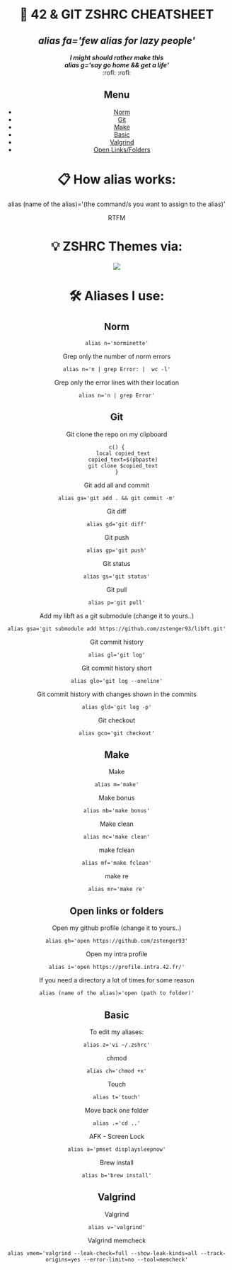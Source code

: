 <h1 align="center">
	📖 42 & GIT ZSHRC CHEATSHEET
</h1>
<h2 align="center">
	<b><i>alias fa='few alias for lazy people'</i></b><br>
</h2>
<p align="center">
	<b><i>I might should rather make this</i></b><br>
	<b><i>alias g='say go home && get a life'</i></b><br>
	:rofl: :rofl:
</p>
<div align="center">
<h2>Menu</h2>

- [Norm](#norm)
- [Git](#git)
- [Make](#make)
- [Basic](#basic)
- [Valgrind](#valgrind)
- [Open Links/Folders](#open-links-or-folders)

<h1>📋 How alias works:</h1>

alias (name of the alias)='(the command/s you want to assign to the alias)'

RTFM

<h1>💡 ZSHRC Themes via:</h1>

<div align=center>
	<a href="https://ohmyz.sh/">
		<img src="https://ohmyz.sh/img/OMZLogo_BnW.png">
	</a>
</div>

<h1>🛠️ Aliases I use:</h1>
<h2>Norm</h2>

```shell
alias n='norminette'
```

Grep only the number of norm errors
```shell
alias n='n | grep Error: |  wc -l'
```

Grep only the error lines with their location
```shell
alias n='n | grep Error'
```
<h2>Git</h2>

Git clone the repo on my clipboard
```shell
c() {
	local copied_text
	copied_text=$(pbpaste)
	git clone $copied_text
}
```

Git add all and commit
```shell
alias ga='git add . && git commit -m'
```

Git diff
```shell
alias gd='git diff'
```

Git push
```shell
alias gp='git push'
```

Git status
```shell
alias gs='git status'
```

Git pull
```shell
alias p='git pull'
```

Add my libft as a git submodule (change it to yours..)
```shell
alias gsa='git submodule add https://github.com/zstenger93/libft.git'
```

Git commit history
```shell
alias gl='git log'
```

Git commit history short
```shell
alias glo='git log --oneline'
```

Git commit history with changes shown in the commits
```shell
alias gld='git log -p'
```

Git checkout
```shell
alias gco='git checkout'
```
<h2>Make</h2>

Make
```shell
alias m='make'
```
Make bonus
```shell
alias mb='make bonus'
```
Make clean
```shell
alias mc='make clean'
```
make fclean
```shell
alias mf='make fclean'
```
make re
```shell
alias mr='make re'
```
<h2>Open links or folders</h2>

Open my github profile (change it to yours..)
```shell
alias gh='open https://github.com/zstenger93'
```

Open my intra profile
```shell
alias i='open https://profile.intra.42.fr/'
```

If you need a directory a lot of times for some reason
```shell
alias (name of the alias)='open (path to folder)'
```
<h2>Basic</h2>

To edit my aliases:
```shell
alias z='vi ~/.zshrc'
```

chmod
```shell
alias ch='chmod +x'
```

Touch
```shell
alias t='touch'
```

Move back one folder
```shell
alias .='cd ..'
```

AFK - Screen Lock
```shell
alias a='pmset displaysleepnow'
```

Brew install
```shell
alias b='brew install'
```
<h2>Valgrind</h2>

Valgrind
```shell
alias v='valgrind'
```

Valgrind memcheck
```shell
alias vmem='valgrind --leak-check=full --show-leak-kinds=all --track-origins=yes --error-limit=no --tool=memcheck'
```
</div>